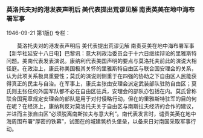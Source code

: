 ### 莫洛托夫对的港发表声明后  美代表提出荒谬见解  南责英美在地中海布署军事

1946-09-21
第1版()
专栏：

　　莫洛托夫对的港发表声明后
    美代表提出荒谬见解
    南责英美在地中海布署军事
    【新华社延安十八日电】巴黎讯：意大利政治委员会于十六日继续辩论的里雅斯特问题。美南代表发表演说。康纳利代表美国声明的要点与莫洛托夫前此的演说大相径庭。在政治上，康氏称美国极其关怀的里雅斯特自由区与联合国安理会的关系，认为此项关系极具重要性；莫氏的演说则侧重于在四强的协助之下自由区人民能获得真正的民主与自治。在军事上，康氏主张由安理会派定武装部队驻防自由区；莫氏则主张任何外国军队都不必在自由区驻兵，安理会的部队亦包括在内。莫氏曾称联合国宪章规定安理会的部队是用于对付侵略行动，但在的里雅斯特驻军的目的何在呢？在经济上，康纳利反对莫洛托夫关于自由区与南斯拉夫经济的合作的建议，并进而主张自由区“必须脱离南斯拉夫与意大利”。南代表发言时，谴责美英在地中海周围布署“厚密的铁幕”，试图在的城建筑桥头堡垒，以备来日对南国采取军事行动。
